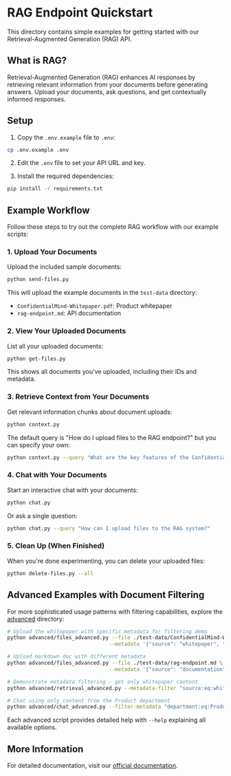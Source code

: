 # RAG Endpoint Quickstart

This directory contains simple examples for getting started with our Retrieval-Augmented Generation (RAG) API.

## What is RAG?

Retrieval-Augmented Generation (RAG) enhances AI responses by retrieving relevant information from your documents before generating answers. Upload your documents, ask questions, and get contextually informed responses.

## Setup

1. Copy the `.env.example` file to `.env`:

```bash
cp .env.example .env
```

2. Edit the `.env` file to set your API URL and key.

3. Install the required dependencies:

```bash
pip install -r requirements.txt
```

## Example Workflow

Follow these steps to try out the complete RAG workflow with our example scripts:

### 1. Upload Your Documents

Upload the included sample documents:

```bash
python send-files.py
```

This will upload the example documents in the `test-data` directory:
- `ConfidentialMind-Whitepaper.pdf`: Product whitepaper
- `rag-endpoint.md`: API documentation

### 2. View Your Uploaded Documents

List all your uploaded documents:

```bash
python get-files.py
```

This shows all documents you've uploaded, including their IDs and metadata.

### 3. Retrieve Context from Your Documents

Get relevant information chunks about document uploads:

```bash
python context.py
```

The default query is "How do I upload files to the RAG endpoint?" but you can specify your own:

```bash
python context.py --query "What are the key features of the ConfidentialMind product?"
```

### 4. Chat with Your Documents

Start an interactive chat with your documents:

```bash
python chat.py
```

Or ask a single question:

```bash
python chat.py --query "How can I upload files to the RAG system?"
```

### 5. Clean Up (When Finished)

When you're done experimenting, you can delete your uploaded files:

```bash
python delete-files.py --all
```

## Advanced Examples with Document Filtering

For more sophisticated usage patterns with filtering capabilities, explore the [advanced](./advanced) directory:

```bash
# Upload the whitepaper with specific metadata for filtering demo
python advanced/files_advanced.py --file ./test-data/ConfidentialMind-Whitepaper.pdf \
                                 --metadata '{"source": "whitepaper", "department": "Engineering"}'

# Upload markdown doc with different metadata
python advanced/files_advanced.py --file ./test-data/rag-endpoint.md \
                                 --metadata '{"source": "documentation", "department": "Product"}'

# Demonstrate metadata filtering - get only whitepaper content
python advanced/retrieval_advanced.py --metadata-filter "source:eq:whitepaper" --verbose

# Chat using only content from the Product department
python advanced/chat_advanced.py --filter-metadata "department:eq:Product"
```

Each advanced script provides detailed help with `--help` explaining all available options.

## More Information

For detailed documentation, visit our [official documentation](https://docs.confidentialmind.com).